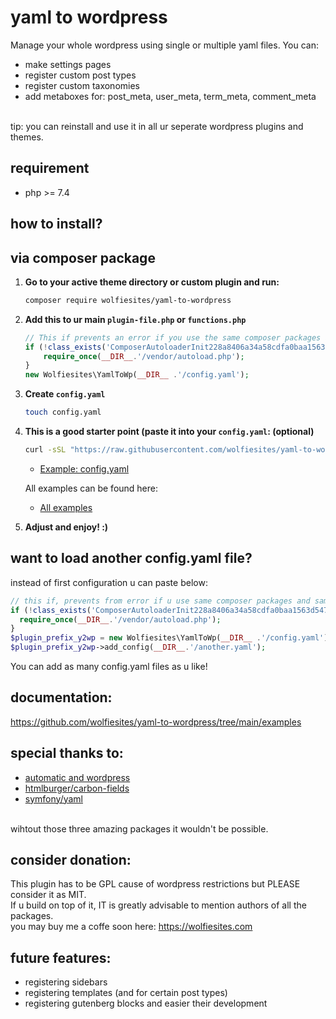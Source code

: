 # yaml to wordpress
Manage your whole wordpress using single or multiple yaml files. You can:<br>
* make settings pages 
* register custom post types
* register custom taxonomies
* add metaboxes for: post_meta, user_meta, term_meta, comment_meta
<br>
tip: you can reinstall and use it in all ur seperate wordpress plugins and themes.

## requirement
* php >= 7.4

## how to install?
## via composer package
1. **Go to your active theme directory or custom plugin and run:**
    ```bash
    composer require wolfiesites/yaml-to-wordpress
    ```

2. **Add this to ur main `plugin-file.php` or `functions.php`**
    ```php
    // This if prevents an error if you use the same composer packages and versions
    if (!class_exists('ComposerAutoloaderInit228a8406a34a58cdfa0baa1563d5478e')) {
        require_once(__DIR__.'/vendor/autoload.php');
    }
    new Wolfiesites\YamlToWp(__DIR__ .'/config.yaml');
    ```

3. **Create `config.yaml`**
    ```bash
    touch config.yaml
    ```
4. **This is a good starter point (paste it into your `config.yaml`: (optional)**
    ```bash
    curl -sSL "https://raw.githubusercontent.com/wolfiesites/yaml-to-wordpress/main/examples/6.%20mix_of_examples/books__cpt_with_post_meta%2Btaxonomies/config.yaml" >> config.yaml
    ```
   - [Example: config.yaml](https://github.com/wolfiesites/yaml-to-wordpress/blob/main/examples/6.%20mix_of_examples/books__cpt_with_post_meta%2Btaxonomies/config.yaml)

   All examples can be found here:
   - [All examples](https://github.com/wolfiesites/yaml-to-wordpress/tree/main/examples/6.%20mix_of_examples)

5. **Adjust and enjoy! :)**

## want to load another config.yaml file?
instead of first configuration u can paste below:
```php
// this if, prevents from error if u use same composer packages and same versions
if (!class_exists('ComposerAutoloaderInit228a8406a34a58cdfa0baa1563d5478e')) {
  require_once(__DIR__.'/vendor/autoload.php');
}
$plugin_prefix_y2wp = new Wolfiesites\YamlToWp(__DIR__ .'/config.yaml');
$plugin_prefix_y2wp->add_config(__DIR__.'/another.yaml');
```
You can add as many config.yaml files as u like!

## documentation:
<https://github.com/wolfiesites/yaml-to-wordpress/tree/main/examples>



## special thanks to:
* [automatic and wordpress](https://wordpress.org)
* [htmlburger/carbon-fields](https://carbonfields.net/)
* [symfony/yaml](https://symfony.com/doc/current/components/yaml.html)

<br>
wihtout those three amazing packages it wouldn't be possible.


## consider donation:
This plugin has to be GPL cause of wordpress restrictions but PLEASE consider it as MIT.<br>
If u build on top of it, IT is greatly advisable to mention authors of all the packages.<br>
you may buy me a coffe soon here: <https://wolfiesites.com>


## future features:
* registering sidebars
* registering templates (and for certain post types)
* registering gutenberg blocks and easier their development